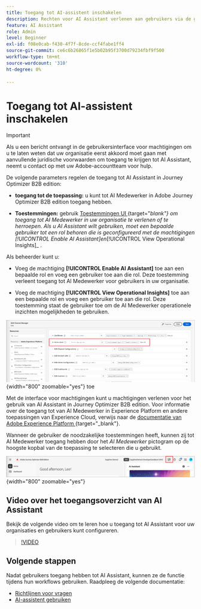```yaml
---
title: Toegang tot AI-assistent inschakelen
description: Rechten voor AI Assistant verlenen aan gebruikers via de gebruikersinterface voor machtigingen om toegang in Journey Optimizer B2B edition mogelijk te maken.
feature: AI Assistant
role: Admin
level: Beginner
exl-id: f08e0cab-f430-4f7f-8cde-ccf4fabe1ff4
source-git-commit: ce6c6b26865f1e5b02b95f3700d79234fbf9f500
workflow-type: tm+mt
source-wordcount: '310'
ht-degree: 0%

---
```


# Toegang tot AI-assistent inschakelen

>[!IMPORTANT]
>
>Als u een bericht ontvangt in de gebruikersinterface voor machtigingen om u te laten weten dat uw organisatie eerst akkoord moet gaan met aanvullende juridische voorwaarden om toegang te krijgen tot AI Assistant, neemt u contact op met uw Adobe-accountteam voor hulp.

De volgende parameters regelen de toegang tot AI Assistant in Journey Optimizer B2B edition:

* **toegang tot de toepassing:** u kunt tot AI Medewerker in Adobe Journey Optimizer B2B edition toegang hebben.

* **Toestemmingen:** gebruik [&#x200B; Toestemmingen UI &#x200B;](https://experienceleague.adobe.com/nl/docs/experience-platform/access-control/abac/permissions-ui/permissions){target="_blank"} om toegang tot AI Medewerker in uw organisatie te verlenen of te herroepen. Als u AI Assistant wilt gebruiken, moet een bepaalde gebruiker tot een rol behoren die is geconfigureerd met de machtigingen _[!UICONTROL Enable AI Assistant]_&#x200B;en&#x200B;_[!UICONTROL View Operational Insights]_ .

Als beheerder kunt u:

* Voeg de machtiging **[!UICONTROL Enable AI Assistant]** toe aan een bepaalde rol en voeg een gebruiker toe aan die rol. Deze toestemming verleent toegang tot AI Medewerker voor gebruikers in uw organisatie.

* Voeg de machtiging **[!UICONTROL View Operational Insights]** toe aan een bepaalde rol en voeg een gebruiker toe aan die rol. Deze toestemming staat de gebruiker toe om de AI Medewerker operationele inzichten mogelijkheden te gebruiken.

![&#x200B; wijs AI Hulp toestemmingen &#x200B;](./assets/ai-assistant-permissions.png){width="800" zoomable="yes"} toe

Met de interface voor machtigingen kunt u machtigingen verlenen voor het gebruik van AI Assistant in Journey Optimizer B2B edition. Voor informatie over de toegang tot van AI Medewerker in Experience Platform en andere toepassingen van Experience Cloud, verwijs naar de [&#x200B; documentatie van Adobe Experience Platform &#x200B;](https://experienceleague.adobe.com/nl/docs/experience-platform/ai-assistant/access){target="_blank"}.

Wanneer de gebruiker de noodzakelijke toestemmingen heeft, kunnen zij tot AI Medewerker toegang hebben door het _AI Medewerker_ pictogram op de hoogste kopbal van de toepassing te selecteren die u gebruikt.

![&#x200B; AI Hulp pictogram in de toepassingskopbal &#x200B;](./assets/ai-assistant-icon-header.png){width="800" zoomable="yes"}

## Video over het toegangsoverzicht van AI Assistant

Bekijk de volgende video om te leren hoe u toegang tot AI Assistant voor uw organisaties en gebruikers kunt configureren.

>[!VIDEO](https://video.tv.adobe.com/v/3475925/?captions=dut&learn=on)

## Volgende stappen

Nadat gebruikers toegang hebben tot AI Assistant, kunnen ze de functie tijdens hun workflows gebruiken. Raadpleeg de volgende documentatie:

* [Richtlijnen voor vragen](./question-guidance.md)
* [AI-assistent gebruiken](./use-ai-assistant.md)
